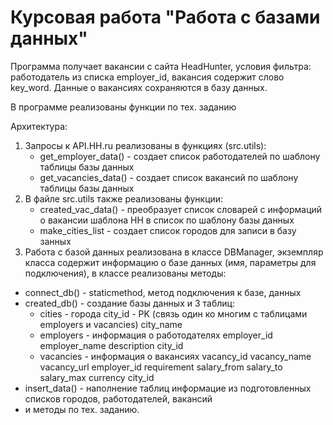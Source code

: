 # Курсовая работа "Работа с базами данных"

Программа получает вакансии с сайта HeadHunter, условия фильтра: работодатель из списка employer_id, вакансия содержит слово key_word.
Данные о вакансиях сохраняются в базу данных. 

В программе реализованы функции по тех. заданию

Архитектура:
1. Запросы к API.HH.ru реализованы в функциях (src.utils):
   - get_employer_data() - создает список работодателей по шаблону таблицы базы данных
   - get_vacancies_data() - создает список вакансий по шаблону таблицы базы данных
2. В файле src.utils также реализованы функции:
   - created_vac_data() - преобразует список словарей с информаций о вакансии шаблона НН в список по шаблону базы данных
   - make_cities_list - создает список городов для записи в базу занных
3. Работа с базой данных реализована в классе DBManager, экземпляр класса содержит информацию о базе данных (имя, параметры для подключения),
в классе реализованы методы:
- connect_db() - staticmethod, метод подключения к базе, данных
- created_db() - создание базы данных и 3 таблиц:
  - cities - города
          city_id - PK (связь один ко многим с таблицами employers и vacancies)
          city_name
  - employers - информация о работодателях
          employer_id
          employer_name
          description
          city_id
  - vacancies - информация о вакансиях
          vacancy_id
          vacancy_name
          vacancy_url
          employer_id
          requirement
          salary_from
          salary_to
          salary_max
          currency
          city_id
- insert_data() - наполнение таблиц информацие из подготовленных списков городов, работодателей, вакансий
- и методы по тех. заданию.
